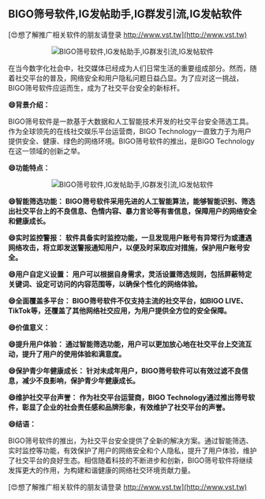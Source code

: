 ## **BIGO筛号软件,IG发帖助手,IG群发引流,IG发帖软件**

[😍想了解推广相关软件的朋友请登录 http://www.vst.tw](http://www.vst.tw)

 <center><img src="https://vst.tw/MP4/tuiguang/png/4.png" alt="BIGO筛号软件,IG发帖助手,IG群发引流,IG发帖软件"></center>

在当今数字化社会中，社交媒体已经成为人们日常生活的重要组成部分。然而，随着社交平台的普及，网络安全和用户隐私问题日益凸显。为了应对这一挑战，BIGO筛号软件应运而生，成为了社交平台安全的新标杆。

**😄背景介绍：**

BIGO筛号软件是一款基于大数据和人工智能技术开发的社交平台安全筛选工具。作为全球领先的在线社交娱乐平台运营商，BIGO Technology一直致力于为用户提供安全、健康、绿色的网络环境。BIGO筛号软件的推出，是BIGO Technology在这一领域的创新之举。

**😄功能特点：**

 <center><img src="https://vst.tw/MP4/tuiguang/png/0.png" alt="BIGO筛号软件,IG发帖助手,IG群发引流,IG发帖软件"></center>

**😄智能筛选功能： BIGO筛号软件采用先进的人工智能算法，能够智能识别、筛选出社交平台上的不良信息、色情内容、暴力言论等有害信息，保障用户的网络安全和健康成长。**

**😄实时监控警报： 软件具备实时监控功能，一旦发现用户账号有异常行为或遭遇网络攻击，将立即发送警报通知用户，以便及时采取应对措施，保护用户账号安全。**

**😄用户自定义设置： 用户可以根据自身需求，灵活设置筛选规则，包括屏蔽特定关键词、设定可访问的内容范围等，以确保个性化的网络体验。**

**😄全面覆盖多平台： BIGO筛号软件不仅支持主流的社交平台，如BIGO LIVE、TikTok等，还覆盖了其他网络社交应用，为用户提供全方位的安全保障。**

**😄价值意义：**

**😄提升用户体验： 通过智能筛选功能，用户可以更加放心地在社交平台上交流互动，提升了用户的使用体验和满意度。**

**😄保护青少年健康成长： 针对未成年用户，BIGO筛号软件可以有效过滤不良信息，减少不良影响，保护青少年健康成长。**

**😄维护社交平台声誉： 作为社交平台运营商，BIGO Technology通过推出筛号软件，彰显了企业的社会责任感和品牌形象，有效维护了社交平台的声誉。**

**😄结语：**

BIGO筛号软件的推出，为社交平台安全提供了全新的解决方案。通过智能筛选、实时监控等功能，有效保护了用户的网络安全和个人隐私，提升了用户体验，维护了社交平台的良好生态。相信随着科技的不断进步和创新，BIGO筛号软件将继续发挥更大的作用，为构建和谐健康的网络社交环境贡献力量。

[😍想了解推广相关软件的朋友请登录 http://www.vst.tw](http://www.vst.tw)



